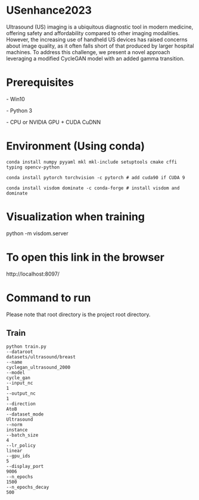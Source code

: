 # USenhance2023

Ultrasound (US) imaging is a ubiquitous diagnostic tool in modern medicine, offering safety and affordability compared to other imaging modalities. However, the increasing use of handheld US devices has raised concerns about image quality, as it often falls short of that produced by larger hospital machines. To address this challenge, we present a novel approach leveraging a modified CycleGAN model with an added gamma transition.



# Prerequisites

\- Win10

\- Python 3

\- CPU or NVIDIA GPU + CUDA CuDNN

# Environment (Using conda)

```
conda install numpy pyyaml mkl mkl-include setuptools cmake cffi typing opencv-python

conda install pytorch torchvision -c pytorch # add cuda90 if CUDA 9

conda install visdom dominate -c conda-forge # install visdom and dominate
```

# Visualization when training

python -m visdom.server

# To open this link in the browser

http://localhost:8097/


# Command to run

Please note that root directory is the project root directory.

## Train

```
python train.py
--dataroot
datasets/ultrasound/breast
--name
cyclegan_ultrasound_2000
--model
cycle_gan
--input_nc
1
--output_nc
1
--direction
AtoB
--dataset_mode
Ultrasound
--norm
instance
--batch_size
4
--lr_policy
linear
--gpu_ids
5
--display_port
9006
--n_epochs
1500
--n_epochs_decay
500

```


